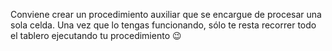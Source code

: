 Conviene crear un procedimiento auxiliar que se encargue de procesar una sola celda. Una vez que lo tengas funcionando, sólo te resta recorrer todo el tablero ejecutando tu procedimiento :wink: